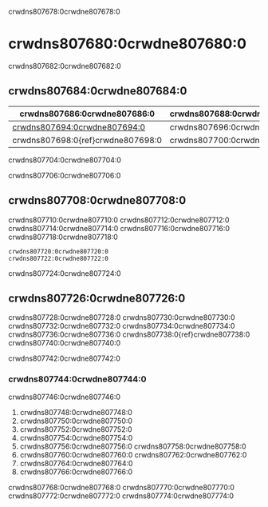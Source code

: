 crwdns807678:0crwdne807678:0
# crwdns807680:0crwdne807680:0

crwdns807682:0crwdne807682:0
## crwdns807684:0crwdne807684:0

| crwdns807686:0crwdne807686:0                                 | crwdns807688:0crwdne807688:0 | crwdns807690:0crwdne807690:0 |
| ------------------------------------------------------------ | ---------------------------- | ---------------------------- |
| [crwdns807694:0crwdne807694:0](crwdns807692:0crwdne807692:0) | crwdns807696:0crwdne807696:0 |                              |
| crwdns807698:0{ref}crwdne807698:0                            | crwdns807700:0crwdne807700:0 | crwdns807702:0crwdne807702:0 |

crwdns807704:0crwdne807704:0

crwdns807706:0crwdne807706:0
## crwdns807708:0crwdne807708:0

crwdns807710:0crwdne807710:0  crwdns807712:0crwdne807712:0  crwdns807714:0crwdne807714:0  crwdns807716:0crwdne807716:0  crwdns807718:0crwdne807718:0

```{figure} ../figures/make-research-dag.png
crwdns807720:0crwdne807720:0
crwdns807722:0crwdne807722:0
```

crwdns807724:0crwdne807724:0
## crwdns807726:0crwdne807726:0

crwdns807728:0crwdne807728:0 crwdns807730:0crwdne807730:0 crwdns807732:0crwdne807732:0  crwdns807734:0crwdne807734:0  crwdns807736:0crwdne807736:0 crwdns807738:0{ref}crwdne807738:0 crwdns807740:0crwdne807740:0

crwdns807742:0crwdne807742:0
### crwdns807744:0crwdne807744:0

crwdns807746:0crwdne807746:0

1. crwdns807748:0crwdne807748:0
1. crwdns807750:0crwdne807750:0
1. crwdns807752:0crwdne807752:0
1. crwdns807754:0crwdne807754:0
1. crwdns807756:0crwdne807756:0 crwdns807758:0crwdne807758:0
1. crwdns807760:0crwdne807760:0 crwdns807762:0crwdne807762:0
1. crwdns807764:0crwdne807764:0
1. crwdns807766:0crwdne807766:0

crwdns807768:0crwdne807768:0 crwdns807770:0crwdne807770:0 crwdns807772:0crwdne807772:0 crwdns807774:0crwdne807774:0
